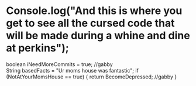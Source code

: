# Console.log("And this is where you get to see all the cursed code that will be made during a whine and dine at perkins");
 boolean iNeedMoreCommits = true; //gabby <br>
 String basedFacts = "Ur moms house was fantastic";
 if (NotAtYourMomsHouse == true) {
  return BecomeDepressed; //gabby
 }
